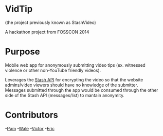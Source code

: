 # VidTip 

(the project previously known as StashVideo)

A hackathon project from FOSSCON 2014

# Purpose

Mobile web app for anonymously submitting video tips (ex. witnessed violence or other non-YouTube friendly videos).

Leverages the [Stash API](http://stash.my) for encrypting the video so that the website admins/video viewers should have no knowledge of the submitter. Messages submitted through the app would be consumed through the other side of the Stash API (messages/list) to mantain anonymity.

# Contributors

-[Pam](https://github.com/pselle)
-[Wale](https://github.com/kopasetik)
-[Victor](https://github.com/LabLayers)
-[Eric](https://github.com/er2)